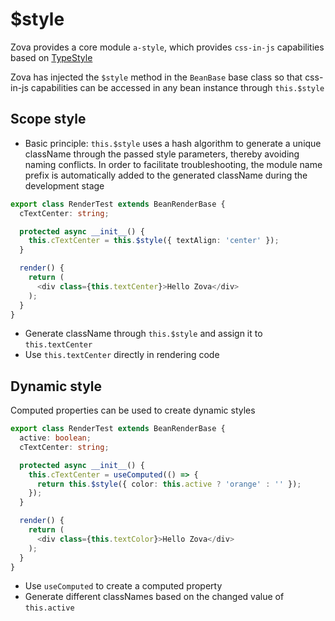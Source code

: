 # $style

Zova provides a core module `a-style`, which provides `css-in-js` capabilities based on [TypeStyle](https://github.com/typestyle/typestyle)

Zova has injected the `$style` method in the `BeanBase` base class so that css-in-js capabilities can be accessed in any bean instance through `this.$style`

## Scope style

- Basic principle: `this.$style` uses a hash algorithm to generate a unique className through the passed style parameters, thereby avoiding naming conflicts. In order to facilitate troubleshooting, the module name prefix is ​​automatically added to the generated className during the development stage

```typescript
export class RenderTest extends BeanRenderBase {
  cTextCenter: string;

  protected async __init__() {
    this.cTextCenter = this.$style({ textAlign: 'center' });
  }

  render() {
    return (
      <div class={this.textCenter}>Hello Zova</div>
    );
  }
}
```

- Generate className through `this.$style` and assign it to `this.textCenter`
- Use `this.textCenter` directly in rendering code

## Dynamic style

Computed properties can be used to create dynamic styles

```typescript
export class RenderTest extends BeanRenderBase {
  active: boolean;
  cTextCenter: string;

  protected async __init__() {
    this.cTextCenter = useComputed(() => {
      return this.$style({ color: this.active ? 'orange' : '' });
    });
  }

  render() {
    return (
      <div class={this.textColor}>Hello Zova</div>
    );
  }
}
```

- Use `useComputed` to create a computed property
- Generate different classNames based on the changed value of `this.active`
